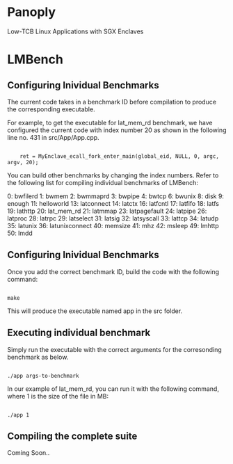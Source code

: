 # Panoply
Low-TCB Linux Applications with SGX Enclaves

# LMBench 

## Configuring Inividual Benchmarks

The current code takes in a benchmark ID before compilation to produce the corresponding executable. 

For example, to get the executable for lat_mem_rd benchmark, we have configured the current code with index number 20 as shown in the following line no. 431 in src/App/App.cpp.

<code>
    ret = MyEnclave_ecall_fork_enter_main(global_eid, NULL, 0, argc, argv, 20);
</code>

You can build other benchmarks by changing the index numbers. Refer to the following list for compiling individual benchmarks of LMBench:

0: bwfilerd
1: bwmem
2: bwmmaprd
3: bwpipe
4: bwtcp
6: bwunix
8: disk
9: enough
11: helloworld
13: latconnect
14: latctx
16: latfcntl
17: latfifo
18: latfs
19: lathttp
20: lat_mem_rd
21: latmmap
23: latpagefault
24: latpipe
26: latproc
28: latrpc
29: latselect
31: latsig
32: latsyscall
33: lattcp
34: latudp
35: latunix
36: latunixconnect
40: memsize
41: mhz
42: msleep
49: lmhttp
50: lmdd

## Configuring Inividual Benchmarks

Once you add the correct benchmark ID, build the code with the following command:

<code>
make 
</code>

This will produce the executable named app in the src folder.

## Executing individual benchmark

Simply run the executable with the correct arguments for the corresonding benchmark as below.

<code>
./app args-to-benchmark
</code>


In our example of lat_mem_rd, you can run it with the following command, where 1 is the size of the file in MB:

<code>
./app 1
</code>

## Compiling the complete suite

Coming Soon..
